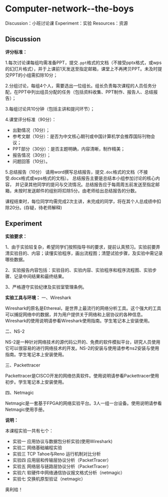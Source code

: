 # Computer-network--the-boys

Discussion：小班讨论课
Experiment：实验
Resources：资源

## Discussion

**评分标准：**

1.每次讨论课每组均需准备PPT，提交`.ppt`格式的文档（不接受pptx格式，或wps的幻灯片格式），并于上课前1天发送至指定邮箱，课堂上不再拷贝PPT。未及时提交PPT的小组需扣除10分；

2.分组讨论，每组4个人，需要选出一位组长。组长负责每次课程的人员任务分配，在PPT中列出组员分配的任务（包括资料收集、PPT制作、报告人、总结报告）；

3.每组讨论共10分钟（包括主讲和提问环节）；

4.课堂评分标准（90分）：
- 出勤情况（10分）；
- 参考文献（10分）：是否为中文核心期刊或中国计算机学会推荐国际刊物会议；
- PPT部分（30分）：是否主题明确，内容清晰，制作精美； 
- 报告情况（30分）；
- 问题回答（10分）。

5.总结报告（10分）
请用word撰写总结报告，提交` .doc `格式的文档（不接受.docx格式或wps格式的文档）。
总结报告主要是总结本小组参加讨论的核心内容， 并记录其他同学的提问与交流情况。总结报告应于每周周五前发送至指定邮箱，未按时发送邮件的组别将扣除5分。由老师给出总结报告的分数。
 
   课程结束时，每位同学均需完成2次主讲，未完成的同学，将在其个人总成绩中扣除20分。(存疑，待老师解释)

## Experiment
**实验要求：**

1、由于实验较复杂，希望同学们按照指导书的要求，提前认真预习。实验前要弄清实验目的、内容；读懂实验程序，画出流程图；清楚试验步骤，及实验中需记录哪些数据。

2、实验报告内容包括：实验目的、实验内容、实验程序和程序流程图、实验步骤、记录中间结果和最终结果。

3、严格遵守实验纪律及实验室管理条例。


**实验工具与环境：**
一、Wireshark
 
Wireshark的原名是Ethereal，是世界上最流行的网络分析工具。这个强大的工具可以捕捉网络中的数据，并为用户提供关于网络和上层协议的各种信息。Wireshark的使用说明请参看Wireshark使用指南。学生笔记本上安装使用。   

二、NS-2

NS-2是一种针对网络技术的源代码公开的、免费的软件模拟平台，研究人员使用它可以很容易的进行网络技术的开发。NS-2的安装与使用请参考ns2安装与使用指南。学生笔记本上安装使用。

三、Packettracer

Packettracer是CISCO开发的网络仿真软件。使用说明请参看Packettracer使用初步。学生笔记本上安装使用。

四、Netmagic

Netmagic是一套基于FPGA的网络实验平台。3人一组一台设备。使用说明请参看Netmagic使用手册。


**说明：**
   
   本课程实验一共有七个：
          
- 实验一  应用协议与数据包分析实验(使用Wireshark)
- 实验二  网络基础编程实验
- 实验三 TCP Tahoe与Reno 运行机制对比分析
- 实验四  应用层和传输层协议分析（PacketTracer）
- 实验五  网络层与链路层协议分析（PacketTracer）
- 实验六  软硬件中网络通信协议报文格式分析（netmagic）
- 实验七 交换机原型验证（netmagic）
   

奥利给！

    
